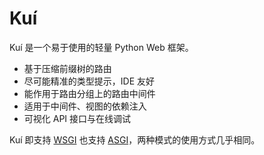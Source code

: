 # Kuí

Kuí 是一个易于使用的轻量 Python Web 框架。

- 基于压缩前缀树的路由
- 尽可能精准的类型提示，IDE 友好
- 能作用于路由分组上的路由中间件
- 适用于中间件、视图的依赖注入
- 可视化 API 接口与在线调试

Kuí 即支持 [WSGI](/wsgi/) 也支持 [ASGI](/asgi/)，两种模式的使用方式几乎相同。
